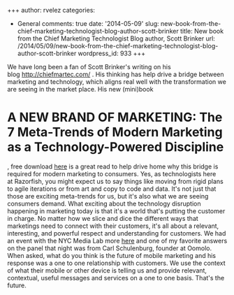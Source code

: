 +++
author: rvelez
categories:
- General
comments: true
date: '2014-05-09'
slug: new-book-from-the-chief-marketing-technologist-blog-author-scott-brinker
title: New book from the Chief Marketing Technologist Blog author, Scott Brinker
url: /2014/05/09/new-book-from-the-chief-marketing-technologist-blog-author-scott-brinker
wordpress_id: 933
+++


We have long been a fan of Scott Brinker's writing on his blog http://chiefmartec.com/ . His thinking has help drive a bridge between marketing and technology, which aligns real well with the transformation we are seeing in the market place. His new (mini)book


# A NEW BRAND OF MARKETING: The 7 Meta-Trends of Modern Marketing as a Technology-Powered Discipline


, free download [here](http://chiefmartec.com/2014/03/new-brand-marketing-technology/ ) is a great read to help drive home why this bridge is required for modern marketing to consumers. Yes, as technologists here at Razorfish, you might expect us to say things like moving from rigid plans to agile iterations or from art and copy to code and data. It's not just that those are exciting meta-trends for us, but it's also what we are seeing consumers demand. What exciting about the technology disruption happening in marketing today is that it's a world that's putting the customer in charge. No matter how we slice and dice the different ways that marketings need to connect with their customers, it's all about a relevant, interesting, and powerful respect and understanding for customers. We had an event with the NYC Media Lab more [here](http://www.nycmedialab.org/one-to-one-measured-and-connected-lessons-learned-on-mobile-futures/) and one of my favorite answers on the panel that night was from Carl Schulenburg, founder at Oomolo. When asked, what do you think is the future of mobile marketing and his response was a one to one relationship with customers. We use the context of what their mobile or other device is telling us and provide relevant, contextual, useful messages and services on a one to one basis. That's the future.
